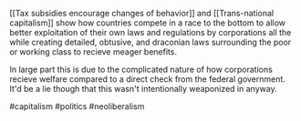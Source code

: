 [[Tax subsidies encourage changes of behavior]] and [[Trans-national capitalism]] show how countries compete in a race to the bottom to allow better exploitation of their own laws and regulations by corporations all the while creating detailed, obtusive, and draconian laws surrounding the poor or working class to recieve meager benefits.  

In large part this is due to the complicated nature of how corporations recieve  welfare compared to a direct check from the federal government.  It'd be a lie though that this wasn't intentionally weaponized in anyway.


#capitalism #politics #neoliberalism 